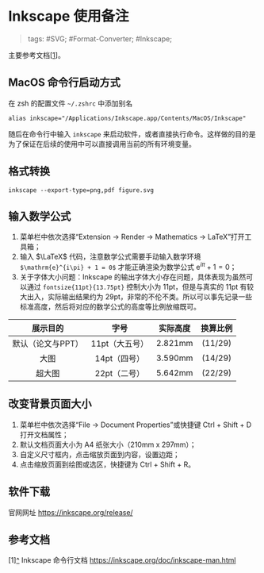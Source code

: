# Inkscape 使用备注

> tags: #SVG; #Format-Converter; #Inkscape;

主要参考文档<a name="rref1"></a>\[[1](#ref1)\]。

## MacOS 命令行启动方式

在 zsh 的配置文件 `~/.zshrc` 中添加别名

```shell
alias inkscape="/Applications/Inkscape.app/Contents/MacOS/Inkscape"
```

随后在命令行中输入 `inkscape` 来启动软件，或者直接执行命令。这样做的目的是为了保证在后续的使用中可以直接调用当前的所有环境变量。

## 格式转换

```shell
inkscape --export-type=png,pdf figure.svg
```

## 输入数学公式

1. 菜单栏中依次选择“Extension -> Render -> Mathematics -> LaTeX”打开工具箱；
2. 输入 $\LaTeX$ 代码，注意数学公式需要手动输入数学环境 `$\mathrm{e}^{i\pi} + 1 = 0$` 才能正确渲染为数学公式 $\mathrm{e}^{i\pi} + 1 = 0$；
3. 关于字体大小问题：Inkscape 的输出字体大小存在问题，具体表现为虽然可以通过 `fontsize{11pt}{13.75pt}` 控制大小为 11pt，但是与真实的 11pt 有较大出入，实际输出结果约为 29pt，非常的不伦不类。所以可以事先记录一些标准高度，然后将对应的数学公式的高度等比例放缩既可。

|     展示目的      |      字号      | 实际高度 | 换算比例 |
| :---------------: | :------------: | :------: | :------: |
| 默认（论文与PPT） | 11pt（大五号） | 2.821mm  | (11/29)  |
|       大图        |  14pt（四号）  | 3.590mm  | (14/29)  |
|      超大图       |  22pt（二号）  | 5.642mm  | (22/29)  |

## 改变背景页面大小

1. 菜单栏中依次选择“File -> Document Properties”或快捷键 Ctrl + Shift + D 打开文档属性；
2. 默认文档页面大小为 A4 纸张大小（210mm x 297mm）；
3. 自定义尺寸框内，点击缩放页面到内容，设置边距；
4. 点击缩放页面到绘图或选区，快捷键为 Ctrl + Shift + R。

## 软件下载

官网网址 <https://inkscape.org/release/>

## 参考文档

<a name="ref1">\[1\]</a>[^](#rref1) Inkscape 命令行文档 <https://inkscape.org/doc/inkscape-man.html>
